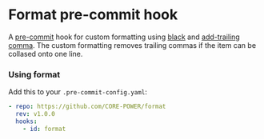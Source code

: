 # Format pre-commit hook

A [pre-commit](https://pre-commit.com/) hook for custom formatting using [black](https://github.com/psf/black) and [add-trailing comma](https://github.com/asottile/add-trailing-comma). The custom formatting removes trailing commas if the item can be collased onto one line.

### Using format

Add this to your `.pre-commit-config.yaml`:

```yaml
- repo: https://github.com/CORE-POWER/format
  rev: v1.0.0
  hooks:
    - id: format
```
